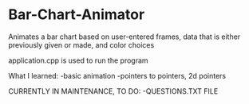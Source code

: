 # Bar-Chart-Animator
Animates a bar chart based on user-entered frames, data that is either previously given or made, and color choices

application.cpp is used to run the program

What I learned:
-basic animation
-pointers to pointers, 2d pointers

CURRENTLY IN MAINTENANCE, TO DO:
-QUESTIONS.TXT FILE
